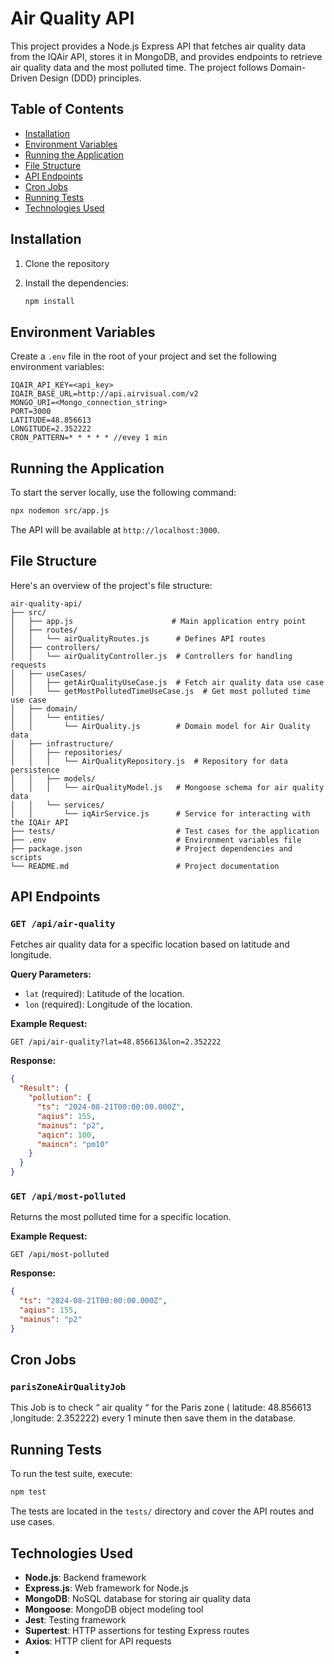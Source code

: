 # Air Quality API

This project provides a Node.js Express API that fetches air quality data from the IQAir API, stores it in MongoDB, and provides endpoints to retrieve air quality data and the most polluted time. The project follows Domain-Driven Design (DDD) principles.

## Table of Contents

- [Installation](#installation)
- [Environment Variables](#environment-variables)
- [Running the Application](#running-the-application)
- [File Structure](#file-structure)
- [API Endpoints](#api-endpoints)
- [Cron Jobs](#api-endpoints)
- [Running Tests](#running-tests)
- [Technologies Used](#technologies-used)

## Installation

1. Clone the repository

2. Install the dependencies:

    ```bash
    npm install
    ```

## Environment Variables

Create a `.env` file in the root of your project and set the following environment variables:

```env
IQAIR_API_KEY=<api_key>
IQAIR_BASE_URL=http://api.airvisual.com/v2
MONGO_URI=<Mongo_connection_string>
PORT=3000
LATITUDE=48.856613
LONGITUDE=2.352222
CRON_PATTERN=* * * * * //evey 1 min
```

## Running the Application

To start the server locally, use the following command:

```bash
npx nodemon src/app.js
```

The API will be available at `http://localhost:3000`.

## File Structure

Here's an overview of the project's file structure:

```
air-quality-api/
├── src/
│   ├── app.js                      # Main application entry point
│   ├── routes/
│   │   └── airQualityRoutes.js      # Defines API routes
│   ├── controllers/
│   │   └── airQualityController.js  # Controllers for handling requests
│   ├── useCases/
│   │   ├── getAirQualityUseCase.js  # Fetch air quality data use case
│   │   └── getMostPollutedTimeUseCase.js  # Get most polluted time use case
│   ├── domain/
│   │   └── entities/
│   │       └── AirQuality.js        # Domain model for Air Quality data
│   ├── infrastructure/
│   │   ├── repositories/
│   │   │   └── AirQualityRepository.js  # Repository for data persistence
│   │   ├── models/
│   │   │   └── airQualityModel.js   # Mongoose schema for air quality data
│   │   └── services/
│   │       └── iqAirService.js      # Service for interacting with the IQAir API
├── tests/                           # Test cases for the application
├── .env                             # Environment variables file
├── package.json                     # Project dependencies and scripts
└── README.md                        # Project documentation
```

## API Endpoints

### `GET /api/air-quality`
Fetches air quality data for a specific location based on latitude and longitude.

**Query Parameters:**
- `lat` (required): Latitude of the location.
- `lon` (required): Longitude of the location.

**Example Request:**
```
GET /api/air-quality?lat=48.856613&lon=2.352222
```

**Response:**
```json
{
  "Result": {
    "pollution": {
      "ts": "2024-08-21T00:00:00.000Z",
      "aqius": 155,
      "mainus": "p2",
      "aqicn": 100,
      "maincn": "pm10"
    }
  }
}
```

### `GET /api/most-polluted`
Returns the most polluted time for a specific location.

**Example Request:**
```
GET /api/most-polluted
```

**Response:**
```json
{
  "ts": "2024-08-21T00:00:00.000Z",
  "aqius": 155,
  "mainus": "p2"
}
```
## Cron Jobs

### `parisZoneAirQualityJob`
This Job is to check “ air quality “ for the Paris zone ( latitude: 48.856613 ,longitude: 2.352222) every 1 minute then save them in the database.

## Running Tests

To run the test suite, execute:

```bash
npm test
```

The tests are located in the `tests/` directory and cover the API routes and use cases.

## Technologies Used

- **Node.js**: Backend framework
- **Express.js**: Web framework for Node.js
- **MongoDB**: NoSQL database for storing air quality data
- **Mongoose**: MongoDB object modeling tool
- **Jest**: Testing framework
- **Supertest**: HTTP assertions for testing Express routes
- **Axios**: HTTP client for API requests
- 
